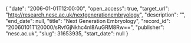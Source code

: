 {
  "date": "2006-01-01T12:00:00", 
  "open_access": true, 
  "target_url": "http://research.nesc.ac.uk/nextgenerationembryology", 
  "description": "", 
  "end_date": null, 
  "title": "Next Generation Embryology", 
  "record_id": "20060101T120000/sRvfGjNkhc4nl8AuGRM8Rw==", 
  "publisher": "nesc.ac.uk", 
  "slug": 31653935, 
  "start_date": null
}


